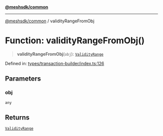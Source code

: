 [**@meshsdk/common**](../README.md)

***

[@meshsdk/common](../globals.md) / validityRangeFromObj

# Function: validityRangeFromObj()

> **validityRangeFromObj**(`obj`): [`ValidityRange`](../type-aliases/ValidityRange.md)

Defined in: [types/transaction-builder/index.ts:126](https://github.com/MeshJS/mesh/blob/1abde1553cbd7cf2cf4e40197fc0de9e4a7d0f49/packages/mesh-common/src/types/transaction-builder/index.ts#L126)

## Parameters

### obj

`any`

## Returns

[`ValidityRange`](../type-aliases/ValidityRange.md)
